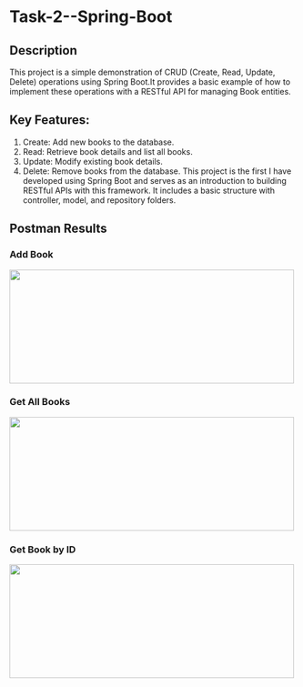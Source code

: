 # Task-2--Spring-Boot
## Description
This project is a simple demonstration of CRUD (Create, Read, Update, Delete) operations using Spring Boot.It provides
a basic example of how to implement these operations with a RESTful API for managing Book entities.

## Key Features:
  1) Create: Add new books to the database.
  2) Read: Retrieve book details and list all books.
  3) Update: Modify existing book details.
  4) Delete: Remove books from the database.
  This project is the first I have developed using Spring Boot and serves as an introduction to building RESTful APIs with
  this framework. It includes a basic structure with controller, model, and repository folders.

## Postman Results
### Add Book
<div>
  <img src ="https://github.com/user-attachments/assets/818f711c-f301-4317-a2b7-266f13a33b4" width="500" height="200">    
</div>

### Get All Books
<div>
  <img src ="https://github.com/user-attachments/assets/d97ac34b-3658-48cb-9324-966c9ae1bcb5" width="500" height="200">    
</div>

### Get Book by ID
<div>
  <img src ="https://github.com/user-attachments/assets/cde19c97-eb93-4cd7-ba06-24ed09e6f93a" width="500" height="200">    
</div>



